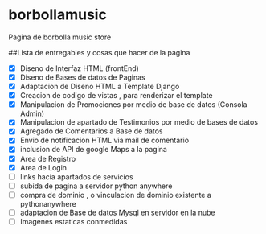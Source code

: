 # borbollamusic
Pagina de borbolla music store 

##Lista de entregables y cosas que hacer de la pagina
- [x] Diseno de Interfaz HTML (frontEnd)
- [x] Diseno de Bases de datos de Paginas
- [x] Adaptacion de Diseno HTML a Template Django
- [x] Creacion de codigo de vistas , para renderizar el template
- [x] Manipulacion de Promociones por medio de base de datos (Consola Admin)
- [x] Manipulacion de apartado de Testimonios por medio de bases de datos
- [x] Agregado de Comentarios a Base de datos
- [x] Envio de notificacion HTML via mail de comentario
- [x] inclusion de API de google Maps a la pagina
- [x] Area de Registro
- [x] Area de Login
- [ ] links hacia apartados de servicios
- [ ] subida de pagina a servidor python anywhere
- [ ] compra de dominio , o vinculacion de dominio existente a pythonanywhere
- [ ] adaptacion de Base de datos Mysql en servidor en la nube
- [ ] Imagenes estaticas conmedidas 
